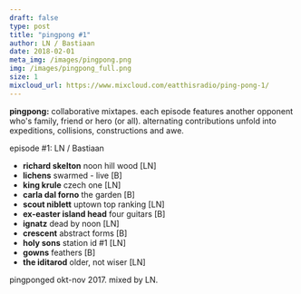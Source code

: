 ```yaml
---
draft: false
type: post
title: "pingpong #1"
author: LN / Bastiaan
date: 2018-02-01
meta_img: /images/pingpong.png
img: /images/pingpong_full.png
size: 1
mixcloud_url: https://www.mixcloud.com/eatthisradio/ping-pong-1/ 
---
```


**pingpong:** collaborative mixtapes. 
each episode features another opponent who's family, friend or hero (or all). alternating contributions unfold into expeditions, collisions, constructions and awe.

episode #1: LN / Bastiaan

- **richard skelton** noon hill wood [LN]
- **lichens** swarmed - live [B]
- **king krule** czech one [LN]
- **carla dal forno** the garden [B]
- **scout niblett** uptown top ranking [LN]
- **ex-easter island head** four guitars [B]
- **ignatz** dead by noon [LN]
- **crescent** abstract forms [B]
- **holy sons** station id #1 [LN]
- **gowns** feathers [B]
- **the iditarod** older, not wiser [LN]

pingponged okt-nov 2017. 
mixed by LN.